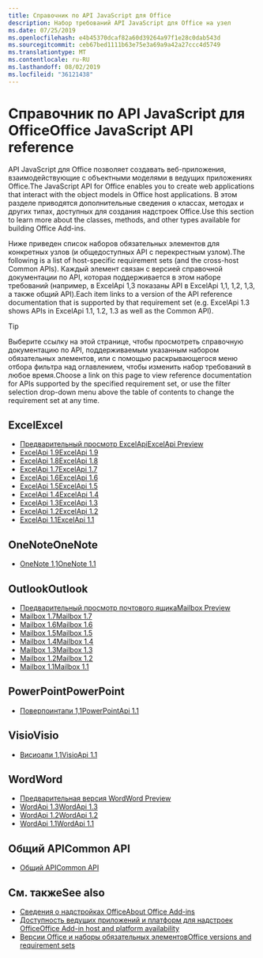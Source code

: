 ```yaml
---
title: Справочник по API JavaScript для Office
description: Набор требований API JavaScript для Office на узел
ms.date: 07/25/2019
ms.openlocfilehash: e4b45370dcaf82a60d39264a97f1e28c0dab543d
ms.sourcegitcommit: ceb67bed1111b63e75e3a69a9a42a27ccc4d5749
ms.translationtype: MT
ms.contentlocale: ru-RU
ms.lasthandoff: 08/02/2019
ms.locfileid: "36121438"
---
```

# <a name="office-javascript-api-reference"></a><span data-ttu-id="a8773-103">Справочник по API JavaScript для Office</span><span class="sxs-lookup"><span data-stu-id="a8773-103">Office JavaScript API reference</span></span>

<span data-ttu-id="a8773-104">API JavaScript для Office позволяет создавать веб-приложения, взаимодействующие с объектными моделями в ведущих приложениях Office.</span><span class="sxs-lookup"><span data-stu-id="a8773-104">The JavaScript API for Office enables you to create web applications that interact with the object models in Office host applications.</span></span> <span data-ttu-id="a8773-105">В этом разделе приводятся дополнительные сведения о классах, методах и других типах, доступных для создания надстроек Office.</span><span class="sxs-lookup"><span data-stu-id="a8773-105">Use this section to learn more about the classes, methods, and other types available for building Office Add-ins.</span></span>

<span data-ttu-id="a8773-106">Ниже приведен список наборов обязательных элементов для конкретных узлов (и общедоступных API с перекрестным узлом).</span><span class="sxs-lookup"><span data-stu-id="a8773-106">The following is a list of host-specific requirement sets (and the cross-host Common APIs).</span></span> <span data-ttu-id="a8773-107">Каждый элемент связан с версией справочной документации по API, которая поддерживается в этом наборе требований (например, в ExcelApi 1,3 показаны API в ExcelApi 1,1, 1,2, 1,3, а также общий API).</span><span class="sxs-lookup"><span data-stu-id="a8773-107">Each item links to a version of the API reference documentation that is supported by that requirement set (e.g. ExcelApi 1.3 shows APIs in ExcelApi 1.1, 1.2, 1.3 as well as the Common API).</span></span>

> [!TIP]
> <span data-ttu-id="a8773-108">Выберите ссылку на этой странице, чтобы просмотреть справочную документацию по API, поддерживаемым указанным набором обязательных элементов, или с помощью раскрывающегося меню отбора фильтра над оглавлением, чтобы изменить набор требований в любое время.</span><span class="sxs-lookup"><span data-stu-id="a8773-108">Choose a link on this page to view reference documentation for APIs supported by the specified requirement set, or use the filter selection drop-down menu above the table of contents to change the requirement set at any time.</span></span>

## <a name="excel"></a><span data-ttu-id="a8773-109">Excel</span><span class="sxs-lookup"><span data-stu-id="a8773-109">Excel</span></span>

- [<span data-ttu-id="a8773-110">Предварительный просмотр ExcelApi</span><span class="sxs-lookup"><span data-stu-id="a8773-110">ExcelApi Preview</span></span>](/javascript/api/excel?view=excel-js-preview)
- [<span data-ttu-id="a8773-111">ExcelApi 1.9</span><span class="sxs-lookup"><span data-stu-id="a8773-111">ExcelApi 1.9</span></span>](/javascript/api/excel?view=excel-js-1.9)
- [<span data-ttu-id="a8773-112">ExcelApi 1.8</span><span class="sxs-lookup"><span data-stu-id="a8773-112">ExcelApi 1.8</span></span>](/javascript/api/excel?view=excel-js-1.8)
- [<span data-ttu-id="a8773-113">ExcelApi 1.7</span><span class="sxs-lookup"><span data-stu-id="a8773-113">ExcelApi 1.7</span></span>](/javascript/api/excel?view=excel-js-1.7)
- [<span data-ttu-id="a8773-114">ExcelApi 1.6</span><span class="sxs-lookup"><span data-stu-id="a8773-114">ExcelApi 1.6</span></span>](/javascript/api/excel?view=excel-js-1.6)
- [<span data-ttu-id="a8773-115">ExcelApi 1.5</span><span class="sxs-lookup"><span data-stu-id="a8773-115">ExcelApi 1.5</span></span>](/javascript/api/excel?view=excel-js-1.5)
- [<span data-ttu-id="a8773-116">ExcelApi 1.4</span><span class="sxs-lookup"><span data-stu-id="a8773-116">ExcelApi 1.4</span></span>](/javascript/api/excel?view=excel-js-1.4)
- [<span data-ttu-id="a8773-117">ExcelApi 1.3</span><span class="sxs-lookup"><span data-stu-id="a8773-117">ExcelApi 1.3</span></span>](/javascript/api/excel?view=excel-js-1.3)
- [<span data-ttu-id="a8773-118">ExcelApi 1.2</span><span class="sxs-lookup"><span data-stu-id="a8773-118">ExcelApi 1.2</span></span>](/javascript/api/excel?view=excel-js-1.2)
- [<span data-ttu-id="a8773-119">ExcelApi 1.1</span><span class="sxs-lookup"><span data-stu-id="a8773-119">ExcelApi 1.1</span></span>](/javascript/api/excel?view=excel-js-1.1)

## <a name="onenote"></a><span data-ttu-id="a8773-120">OneNote</span><span class="sxs-lookup"><span data-stu-id="a8773-120">OneNote</span></span>

- [<span data-ttu-id="a8773-121">OneNote 1,1</span><span class="sxs-lookup"><span data-stu-id="a8773-121">OneNote 1.1</span></span>](/javascript/api/onenote?view=onenote-js-1.1)

## <a name="outlook"></a><span data-ttu-id="a8773-122">Outlook</span><span class="sxs-lookup"><span data-stu-id="a8773-122">Outlook</span></span>

- [<span data-ttu-id="a8773-123">Предварительный просмотр почтового ящика</span><span class="sxs-lookup"><span data-stu-id="a8773-123">Mailbox Preview</span></span>](/javascript/api/outlook?view=outlook-js-preview)
- [<span data-ttu-id="a8773-124">Mailbox 1.7</span><span class="sxs-lookup"><span data-stu-id="a8773-124">Mailbox 1.7</span></span>](/javascript/api/outlook?view=outlook-js-1.7)
- [<span data-ttu-id="a8773-125">Mailbox 1.6</span><span class="sxs-lookup"><span data-stu-id="a8773-125">Mailbox 1.6</span></span>](/javascript/api/outlook?view=outlook-js-1.6)
- [<span data-ttu-id="a8773-126">Mailbox 1.5</span><span class="sxs-lookup"><span data-stu-id="a8773-126">Mailbox 1.5</span></span>](/javascript/api/outlook?view=outlook-js-1.5)
- [<span data-ttu-id="a8773-127">Mailbox 1.4</span><span class="sxs-lookup"><span data-stu-id="a8773-127">Mailbox 1.4</span></span>](/javascript/api/outlook?view=outlook-js-1.4)
- [<span data-ttu-id="a8773-128">Mailbox 1.3</span><span class="sxs-lookup"><span data-stu-id="a8773-128">Mailbox 1.3</span></span>](/javascript/api/outlook?view=outlook-js-1.3)
- [<span data-ttu-id="a8773-129">Mailbox 1.2</span><span class="sxs-lookup"><span data-stu-id="a8773-129">Mailbox 1.2</span></span>](/javascript/api/outlook?view=outlook-js-1.2)
- [<span data-ttu-id="a8773-130">Mailbox 1.1</span><span class="sxs-lookup"><span data-stu-id="a8773-130">Mailbox 1.1</span></span>](/javascript/api/outlook?view=outlook-js-1.1)

## <a name="powerpoint"></a><span data-ttu-id="a8773-131">PowerPoint</span><span class="sxs-lookup"><span data-stu-id="a8773-131">PowerPoint</span></span>

- [<span data-ttu-id="a8773-132">Поверпоинтапи 1,1</span><span class="sxs-lookup"><span data-stu-id="a8773-132">PowerPointApi 1.1</span></span>](/javascript/api/powerpoint?view=powerpoint-js-1.1)

## <a name="visio"></a><span data-ttu-id="a8773-133">Visio</span><span class="sxs-lookup"><span data-stu-id="a8773-133">Visio</span></span>

- [<span data-ttu-id="a8773-134">Висиоапи 1,1</span><span class="sxs-lookup"><span data-stu-id="a8773-134">VisioApi 1.1</span></span>](/javascript/api/visio?view=visio-js-1.1)

## <a name="word"></a><span data-ttu-id="a8773-135">Word</span><span class="sxs-lookup"><span data-stu-id="a8773-135">Word</span></span>

- [<span data-ttu-id="a8773-136">Предварительная версия Word</span><span class="sxs-lookup"><span data-stu-id="a8773-136">Word Preview</span></span>](/javascript/api/word?view=word-js-preview)
- [<span data-ttu-id="a8773-137">WordApi 1.3</span><span class="sxs-lookup"><span data-stu-id="a8773-137">WordApi 1.3</span></span>](/javascript/api/word?view=word-js-1.3)
- [<span data-ttu-id="a8773-138">WordApi 1.2</span><span class="sxs-lookup"><span data-stu-id="a8773-138">WordApi 1.2</span></span>](/javascript/api/word?view=word-js-1.2)
- [<span data-ttu-id="a8773-139">WordApi 1.1</span><span class="sxs-lookup"><span data-stu-id="a8773-139">WordApi 1.1</span></span>](/javascript/api/word?view=word-js-1.1)

## <a name="common-api"></a><span data-ttu-id="a8773-140">Общий API</span><span class="sxs-lookup"><span data-stu-id="a8773-140">Common API</span></span>

- [<span data-ttu-id="a8773-141">Общий API</span><span class="sxs-lookup"><span data-stu-id="a8773-141">Common API</span></span>](/javascript/api/office?view=common-js)

## <a name="see-also"></a><span data-ttu-id="a8773-142">См. также</span><span class="sxs-lookup"><span data-stu-id="a8773-142">See also</span></span>

- [<span data-ttu-id="a8773-143">Сведения о надстройках Office</span><span class="sxs-lookup"><span data-stu-id="a8773-143">About Office Add-ins</span></span>](/office/dev/add-ins/overview)
- [<span data-ttu-id="a8773-144">Доступность ведущих приложений и платформ для надстроек Office</span><span class="sxs-lookup"><span data-stu-id="a8773-144">Office Add-in host and platform availability</span></span>](/office/dev/add-ins/overview/office-add-in-availability)
- [<span data-ttu-id="a8773-145">Версии Office и наборы обязательных элементов</span><span class="sxs-lookup"><span data-stu-id="a8773-145">Office versions and requirement sets</span></span>](/office/dev/add-ins/develop/office-versions-and-requirement-sets)

